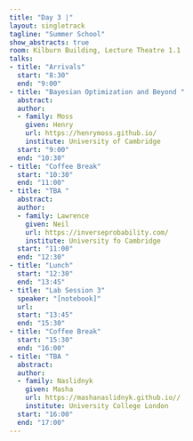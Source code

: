 ```yaml
---
title: "Day 3 |"
layout: singletrack
tagline: "Summer School"
show_abstracts: true
room: Kilburn Building, Lecture Theatre 1.1
talks:
- title: "Arrivals"
  start: "8:30"
  end: "9:00"
- title: "Bayesian Optimization and Beyond "
  abstract:
  author:
  - family: Moss
    given: Henry
    url: https://henrymoss.github.io/
    institute: University of Cambridge
  start: "9:00"
  end: "10:30"  
- title: "Coffee Break"
  start: "10:30"
  end: "11:00"
- title: "TBA "
  abstract:
  author:
  - family: Lawrence
    given: Neil
    url: https://inverseprobability.com/
    institute: University fo Cambridge
  start: "11:00"
  end: "12:30"
- title: "Lunch"
  start: "12:30"
  end: "13:45"
- title: "Lab Session 3"
  speaker: "[notebook]"
  url:
  start: "13:45"
  end: "15:30"
- title: "Coffee Break"
  start: "15:30"
  end: "16:00"
- title: "TBA "
  abstract:
  author:
  - family: Naslidnyk
    given: Masha
    url: https://mashanaslidnyk.github.io//
    institute: University College London
  start: "16:00"
  end: "17:00"
---
```

